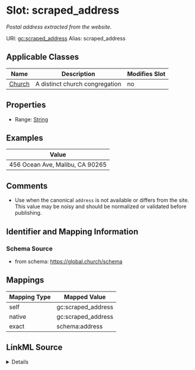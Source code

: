 

# Slot: scraped_address 


_Postal address extracted from the website._





URI: [gc:scraped_address](https://global.church/schema/scraped_address)
Alias: scraped_address

<!-- no inheritance hierarchy -->





## Applicable Classes

| Name | Description | Modifies Slot |
| --- | --- | --- |
| [Church](Church.md) | A distinct church congregation |  no  |







## Properties

* Range: [String](String.md)






## Examples

| Value |
| --- |
| 456 Ocean Ave, Malibu, CA 90265 |

## Comments

* Use when the canonical `address` is not available or differs from the site.
This value may be noisy and should be normalized or validated before publishing.


## Identifier and Mapping Information







### Schema Source


* from schema: https://global.church/schema




## Mappings

| Mapping Type | Mapped Value |
| ---  | ---  |
| self | gc:scraped_address |
| native | gc:scraped_address |
| exact | schema:address |




## LinkML Source

<details>
```yaml
name: scraped_address
description: Postal address extracted from the website.
comments:
- 'Use when the canonical `address` is not available or differs from the site.

  This value may be noisy and should be normalized or validated before publishing.

  '
examples:
- value: 456 Ocean Ave, Malibu, CA 90265
  description: Address parsed from the footer.
in_subset:
- public
- enrichment
from_schema: https://global.church/schema
exact_mappings:
- schema:address
rank: 1000
alias: scraped_address
domain_of:
- Church
range: string

```
</details>